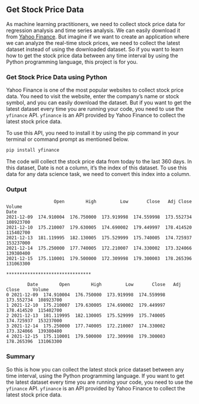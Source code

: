 ## Get Stock Price Data

As machine learning practitioners, we need to collect stock price data for regression analysis and time series analysis. We can easily download it from [Yahoo Finance](https://finance.yahoo.com/?guccounter=1&guce_referrer=aHR0cHM6Ly90aGVjbGV2ZXJwcm9ncmFtbWVyLmNvbS8&guce_referrer_sig=AQAAAJbGp5yDcQJ1iryfVvpaewHzf55-TvBkc4z_fGwnpcx5ubsPTrEHwZFOGifgZ4E7N3sWcVE0l2Shj16eTO7cwPWRCJk-Yd9neP2s6nzRLVyxDeJ3o6cxfz3BQ0HGvoyNiKAaCFmQtQhxBT2ie8HZE62ugjMsIea2Qi4bX04rX33p). But imagine if we want to create an application where we can analyze the real-time stock prices, we need to collect the latest dataset instead of using the downloaded dataset. So if you want to learn how to get the stock price data between any time interval by using the Python programming language, this project is for you.

### Get Stock Price Data using Python

Yahoo Finance is one of the most popular websites to collect stock price data. You need to visit the website, enter the company’s name or stock symbol, and you can easily download the dataset. But if you want to get the latest dataset every time you are running your code, you need to use the `yfinance` API. `yfinance` is an API provided by Yahoo Finance to collect the latest stock price data.

To use this API, you need to install it by using the pip command in your terminal or command prompt as mentioned below.

```py
pip install yfinance
```

The code will collect the stock price data from today to the last 360 days. In this dataset, Date is not a column, it’s the index of this dataset. To use this data for any data science task, we need to convert this index into a column.

### Output

```
                  Open        High         Low       Close   Adj Close     Volume
Date
2021-12-09  174.910004  176.750000  173.919998  174.559998  173.552734  108923700
2021-12-10  175.210007  179.630005  174.690002  179.449997  178.414520  115402700
2021-12-13  181.119995  182.130005  175.529999  175.740005  174.725937  153237000
2021-12-14  175.250000  177.740005  172.210007  174.330002  173.324066  139380400
2021-12-15  175.110001  179.500000  172.309998  179.300003  178.265396  131063300

********************************

        Date        Open        High         Low       Close   Adj Close     Volume
0 2021-12-09  174.910004  176.750000  173.919998  174.559998  173.552734  108923700
1 2021-12-10  175.210007  179.630005  174.690002  179.449997  178.414520  115402700
2 2021-12-13  181.119995  182.130005  175.529999  175.740005  174.725937  153237000
3 2021-12-14  175.250000  177.740005  172.210007  174.330002  173.324066  139380400
4 2021-12-15  175.110001  179.500000  172.309998  179.300003  178.265396  131063300
```

### Summary

So this is how you can collect the latest stock price dataset between any time interval, using the Python programming language. If you want to get the latest dataset every time you are running your code, you need to use the `yfinance` API. `yfinance` is an API provided by Yahoo Finance to collect the latest stock price data.